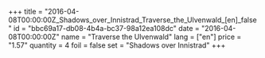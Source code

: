 +++
title = "2016-04-08T00:00:00Z_Shadows_over_Innistrad_Traverse_the_Ulvenwald_[en]_false"
id = "bbc69a17-db08-4b4a-bc37-98a12ea108dc"
date = "2016-04-08T00:00:00Z"
name = "Traverse the Ulvenwald"
lang = ["en"]
price = "1.57"
quantity = 4
foil = false
set = "Shadows over Innistrad"
+++
